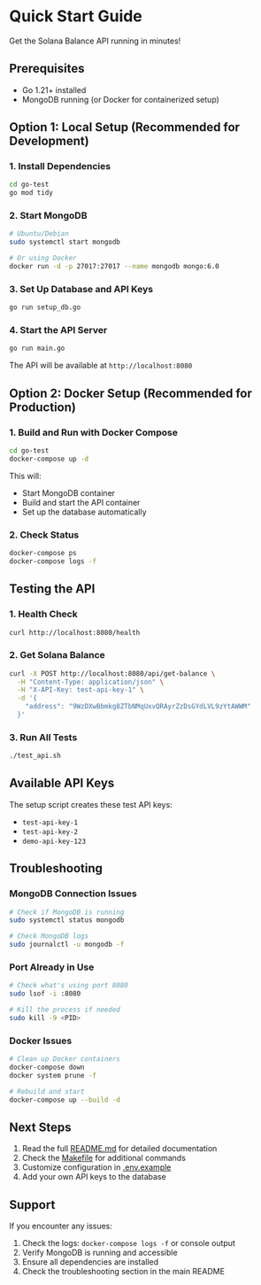 # Quick Start Guide

Get the Solana Balance API running in minutes!

## Prerequisites

- Go 1.21+ installed
- MongoDB running (or Docker for containerized setup)

## Option 1: Local Setup (Recommended for Development)

### 1. Install Dependencies
```bash
cd go-test
go mod tidy
```

### 2. Start MongoDB
```bash
# Ubuntu/Debian
sudo systemctl start mongodb

# Or using Docker
docker run -d -p 27017:27017 --name mongodb mongo:6.0
```

### 3. Set Up Database and API Keys
```bash
go run setup_db.go
```

### 4. Start the API Server
```bash
go run main.go
```

The API will be available at `http://localhost:8080`

## Option 2: Docker Setup (Recommended for Production)

### 1. Build and Run with Docker Compose
```bash
cd go-test
docker-compose up -d
```

This will:
- Start MongoDB container
- Build and start the API container
- Set up the database automatically

### 2. Check Status
```bash
docker-compose ps
docker-compose logs -f
```

## Testing the API

### 1. Health Check
```bash
curl http://localhost:8080/health
```

### 2. Get Solana Balance
```bash
curl -X POST http://localhost:8080/api/get-balance \
  -H "Content-Type: application/json" \
  -H "X-API-Key: test-api-key-1" \
  -d '{
    "address": "9WzDXwBbmkg8ZTbNMqUxvQRAyrZzDsGYdLVL9zYtAWWM"
  }'
```

### 3. Run All Tests
```bash
./test_api.sh
```

## Available API Keys

The setup script creates these test API keys:
- `test-api-key-1`
- `test-api-key-2`
- `demo-api-key-123`

## Troubleshooting

### MongoDB Connection Issues
```bash
# Check if MongoDB is running
sudo systemctl status mongodb

# Check MongoDB logs
sudo journalctl -u mongodb -f
```

### Port Already in Use
```bash
# Check what's using port 8080
sudo lsof -i :8080

# Kill the process if needed
sudo kill -9 <PID>
```

### Docker Issues
```bash
# Clean up Docker containers
docker-compose down
docker system prune -f

# Rebuild and start
docker-compose up --build -d
```

## Next Steps

1. Read the full [README.md](README.md) for detailed documentation
2. Check the [Makefile](Makefile) for additional commands
3. Customize configuration in [.env.example](env.example)
4. Add your own API keys to the database

## Support

If you encounter any issues:
1. Check the logs: `docker-compose logs -f` or console output
2. Verify MongoDB is running and accessible
3. Ensure all dependencies are installed
4. Check the troubleshooting section in the main README 